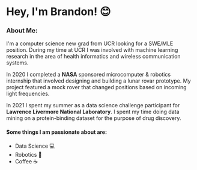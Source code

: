 # Hey, I'm Brandon! 😊

### About Me:
I'm a computer science new grad from UCR looking for a SWE/MLE position. During my time at UCR I was involved with machine learning research in the area of health informatics and wireless communication systems. 

In 2020 I completed a **NASA** sponsored microcomputer & robotics internship that involved designing and building a lunar rovar prototype. My project featured a mock rover that changed positions based on incoming light frequencies.

In 2021 I spent my summer as a data science challenge participant for **Lawrence Livermore National Laboratory**. I spent my time doing data mining on a protein-binding dataset for the purpose of drug discovery. 

#### Some things I am passionate about are: 
- Data Science 💻
- Robotics 🤖
- Coffee ☕

<!--
**Bchea99/Bchea99** is a ✨ _special_ ✨ repository because its `README.md` (this file) appears on your GitHub profile.

Here are some ideas to get you started:

- 🔭 I’m currently working on ...
- 🌱 I’m currently learning ...
- 👯 I’m looking to collaborate on ...
- 🤔 I’m looking for help with ...
- 💬 Ask me about ...
- 📫 How to reach me: ...
- 😄 Pronouns: ...
- ⚡ Fun fact: ...
-->
